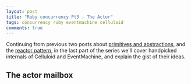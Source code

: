 ```yaml
---
layout: post
title: "Ruby concurrency Pt3 - The Actor"
tags: concurrency ruby eventmachine celluloid
comments: true
---
```


Continuing from previous two posts about [primitives and abstractions](link), and the [reactor pattern](link), in the last part of the series we'll cover handpicked internals of Celluloid and EventMachine, and explain the gist of their ideas.

## The actor mailbox
